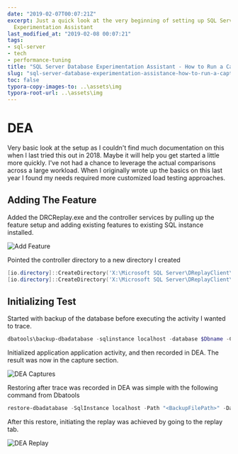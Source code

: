 ```yaml
---
date: "2019-02-07T00:07:21Z"
excerpt: Just a quick look at the very beginning of setting up SQL Server Database
  Experimentation Assistant
last_modified_at: "2019-02-08 00:07:21"
tags:
- sql-server
- tech
- performance-tuning
title: "SQL Server Database Experimentation Assistant - How to Run a Capture"
slug: "sql-server-database-experimentation-assistance-how-to-run-a-capture"
toc: false
typora-copy-images-to: ..\assets\img
typora-root-url: ..\assets\img
---
```


# DEA
Very basic look at the setup as I couldn't find much documentation on this when I last tried this out in 2018. Maybe it will help you get started a little more quickly. I've not had a chance to leverage the actual comparisons across a large workload. When I originally wrote up the basics on this last year I found my needs required more customized load testing approaches.

## Adding The Feature

Added the DRCReplay.exe and the controller services by pulling up the feature setup and adding existing features to existing SQL instance installed.

![Add Feature](/images/1516994454775.png)

Pointed the controller directory to a new directory I created

```powershell
[io.directory]::CreateDirectory('X:\Microsoft SQL Server\DReplayClient\WorkingDir')
[io.directory]::CreateDirectory('X:\Microsoft SQL Server\DReplayClient\ResultDir')
```

## Initializing Test

Started with backup of the database before executing the activity I wanted to trace.

```powershell
dbatools\backup-dbadatabase -sqlinstance localhost -database $Dbname -CopyOnly -CompressBackup
```

Initialized application application activity, and then recorded in DEA. The result was now in the capture section.

![DEA Captures](/images/1516995207757.png)

Restoring after trace was recorded in DEA was simple with the following command from Dbatools

```powershell
restore-dbadatabase -SqlInstance localhost -Path "<BackupFilePath>" -DatabaseName SMALL -WithReplace
```

After this restore, initiating the replay was achieved by going to the replay tab.

![DEA Replay](/images/1516995297608.png)

